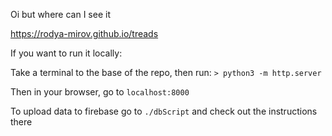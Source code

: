 Oi but where can I see it

https://rodya-mirov.github.io/treads


If you want to run it locally:

Take a terminal to the base of the repo, then run:
`> python3 -m http.server`

Then in your browser, go to `localhost:8000`

To upload data to firebase go to `./dbScript` and check out the instructions there